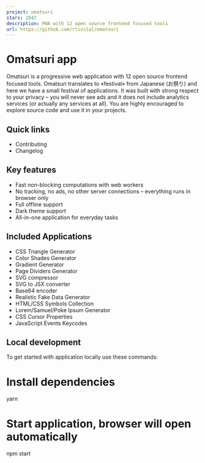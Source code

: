 ```yaml
---
project: omatsuri
stars: 2847
description: PWA with 12 open source frontend focused tools
url: https://github.com/rtivital/omatsuri
---
```


Omatsuri app
============

Omatsuri is a progressive web application with 12 open source frontend focused tools. Omatsuri translates to «festival» from Japanese (お祭り) and here we have a small festival of applications. It was built with strong respect to your privacy – you will never see ads and it does not include analytics services (or actually any services at all). You are highly encouraged to explore source code and use it in your projects.

Quick links
-----------

-   Contributing
-   Changelog

Key features
------------

-   Fast non-blocking computations with web workers
-   No tracking, no ads, no other server connections – everything runs in browser only
-   Full offline support
-   Dark theme support
-   All-in-one application for everyday tasks

Included Applications
---------------------

-   CSS Triangle Generator
-   Color Shades Generator
-   Gradient Generator
-   Page Dividers Generator
-   SVG compressor
-   SVG to JSX converter
-   Base64 encoder
-   Realistic Fake Data Generator
-   HTML/CSS Symbols Collection
-   Lorem/Samuel/Poke Ipsum Generator
-   CSS Cursor Properties
-   JavaScript Events Keycodes

Local development
-----------------

To get started with application locally use these commands:

# Install dependencies
yarn

# Start application, browser will open automatically
npm start
